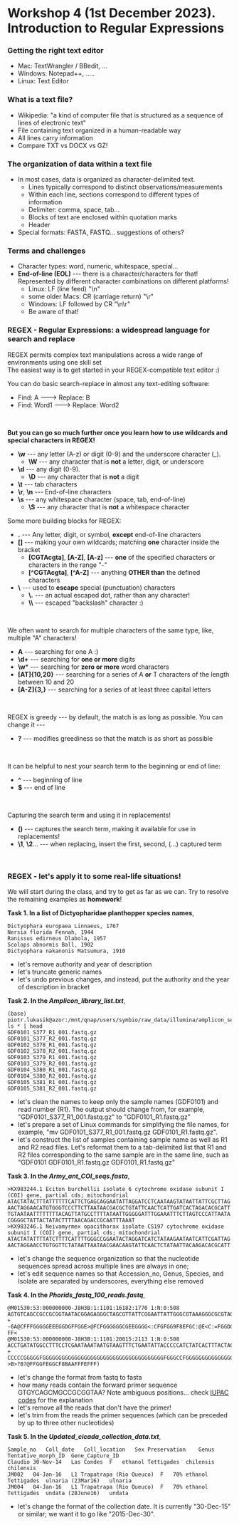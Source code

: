 # Workshop 4 (1st December 2023). Introduction to Regular Expressions

### Getting the right text editor
* Mac: TextWrangler / BBedit, ...
* Windows: Notepad++, .....
* Linux: Text Editor

### What is a text file?
* Wikipedia: "a kind of computer file that is structured as a sequence of lines of electronic text"
* File containing text organized in a human-readable way
* All lines carry information
* Compare TXT vs DOCX vs GZ!


### The organization of data within a text file
* In most cases, data is organized as character-delimited text.
    - Lines typically correspond to distinct observations/measurements
    - Within each line, sections correspond to different types of information
    - Delimiter: comma, space, tab...
    - Blocks of text are enclosed within quotation marks
    - Header
* Special formats: FASTA, FASTQ... suggestions of others?

### Terms and challenges
* Character types: word, numeric, whitespace, special...
* **End-of-line (EOL)** --- there is a character/characters for that! Represented by different character combinations on different platforms!
    - Linux: LF (line feed) "\n"  
    - some older Macs: CR (carriage return) "\r"  
    - Windows: LF followed by CR "\n\r"  
    - Be aware of that!  
  
### REGEX - Regular Expressions: a widespread language for search and replace
REGEX permits complex text manipulations across a wide range of environments using one skill set  
The easiest way is to get started in your REGEX-compatible text editor :)  

You can do basic search-replace in almost any text-editing software:
  * Find: A     ---> Replace: B  
  * Find: Word1 ---> Replace: Word2  
    
&nbsp;  
  
**But you can go so much further once you learn how to use wildcards and special characters in REGEX!**  
  * **\w** --- any letter (A-z) or digit (0-9) and the underscore character (_).
      * **\W** --- any character that is **not** a letter, digit, or underscore
  * **\d** --- any digit (0-9).
      * **\D** --- any character that is **not** a digit
  * **\t** --- tab characters
  * **\r**, **\n** --- End-of-line characters
  * **\s** --- any whitespace character (space, tab, end-of-line)   
      * **\S** --- any character that is **not** a whitespace character
&nbsp;  

Some more building blocks for REGEX: 
  * **.** --- Any letter, digit, or symbol, **except** end-of-line characters
  * **[]** --- making your own wildcards; matching **one** character inside the bracket
      * **[CGTAcgta]**, **[A-Z]**, **[A-z]**  --- **one** of the specified characters or characters in the range "-"  
      * **[^CGTAcgta]**, **[^A-Z]** --- anything **OTHER than** the defined characters 
  * **\\** ---  used to **escape** special (punctuation) characters
      * **\\.** --- an actual escaped dot, rather than any character!   
      * **\\\\** --- escaped "backslash" character :)  
  
&nbsp;  

We often want to search for multiple characters of the same type, like, multiple "A" characters!  
  * **A** --- searching for one A :)
  * **\d+** --- searching for **one or more** digits  
  * **\w*** --- searching for **zero or more** word characters  
  * **[AT]{10,20}** --- searching for a series of A **or** T characters of the length between 10 and 20  
  * **[A-Z]{3,}** --- searching for a series of at least three capital letters  

&nbsp;  

REGEX is greedy --- by default, the match is as long as possible. You can change it ---
  * **?** --- modifies greediness so that the match is as short as possible  

&nbsp;  

It can be helpful to nest your search term to the beginning or end of line:  
  * **^** --- beginning of line
  * **$** --- end of line

&nbsp;  

Capturing the search term and using it in replacements!
  * **()** --- captures the search term, making it available for use in replacements!
  * **\1**, **\2**...  --- when replacing, insert the first, second, (...) captured term
  
&nbsp;  

### REGEX - let's apply it to some real-life situations!
We will start during the class, and try to get as far as we can. Try to resolve the remaining examples as **homework**!

**Task 1. In a list of Dictyopharidae planthopper species names**,
```
Dictyophara europaea Linnaeus, 1767
Nersia florida Fennah, 1944
Ranissus edirneus Dlabola, 1957
Scolops abnormis Ball, 1902
Dictyophara nakanonis Matsumura, 1910
```
   - let's remove authority and year of description  
   - let's truncate generic names  
   - let's undo previous changes, and instead, put the authority and the year of description in bracket  
  
**Task 2. In the *Amplicon_library_list.txt***, 
```
(base) piotr.lukasik@azor:/mnt/qnap/users/symbio/raw_data/illumina/amplicon_sequencing/20231016_NextSeq_amplicon_workshop/GDF$ ls * | head
GDF0101_S377_R1_001.fastq.gz
GDF0101_S377_R2_001.fastq.gz
GDF0102_S378_R1_001.fastq.gz
GDF0102_S378_R2_001.fastq.gz
GDF0103_S379_R1_001.fastq.gz
GDF0103_S379_R2_001.fastq.gz
GDF0104_S380_R1_001.fastq.gz
GDF0104_S380_R2_001.fastq.gz
GDF0105_S381_R1_001.fastq.gz
GDF0105_S381_R2_001.fastq.gz
```
   - let's clean the names to keep only the sample names (GDF0101) and read number (R1). The output should change from, for example, "GDF0101_S377_R1_001.fastq.gz" to "GDF0101_R1.fastq.gz"
   - let's prepare a set of Linux commands for simplifying the file names, for example, "mv GDF0101_S377_R1_001.fastq.gz GDF0101_R1.fastq.gz".
   - let's construct the list of samples containing sample name as well as R1 and R2 read files. Let's reformat them to a tab-delimited list that R1 and R2 files corresponding to the same sample are in the same line, such as "GDF0101   GDF0101_R1.fastq.gz    GDF0101_R1.fastq.gz"

**Task 3. In the *Army_ant_COI_seqs.fasta***,
```
>KX983244.1 Eciton burchellii isolate 6 cytochrome oxidase subunit I (COI) gene, partial cds; mitochondrial
ATACTATACTTTATTTTTTCATTCTGAGCAGGAATATTAGGATCCTCAATAAGTATAATTATTCGCTTAG
AACTAGGAACATGTGGGTCCCTTCTTAATAACGACGCTGTATTCAACTCATTGATCACTAGACACGCATT
TGTAATAATTTTTTTTACAGTTATGCCTTTTATAATTGGGGGATTTGGAAATTTCTTAGTCCCATTAATA
CGGGGCTATTACTATACTTTTAACAGACCGCAATTTAAAT
>KX983246.1 Neivamyrmex opacithorax isolate CS197 cytochrome oxidase subunit I (COI) gene, partial cds; mitochondrial
ATACTATATTTTATCTTTTCATTTTGGGCCGGAATACTAGGATCATCTATAAGAATAATCATTCGATTAG
AACTAGGAACCTGTGGTTCTATAATTAATAACGAACAAGTATTCAACTCTATAATTACAAGACACGCATT
```
   - let's change the sequence organization so that the nucleotide sequences spread across multiple lines are always in one;
   - let's edit sequence names so that Accession_no, Genus, Species, and Isolate are separated by underscores, everything else removed

**Task 4. In the *Phorids_fastq_100_reads.fastq***,
```
@M01530:53:000000000-J8H3B:1:1101:16182:1770 1:N:0:508
AGTGTCAGCCGCCGCGGTAATACGGAGAGGGCTAGCGTTATTCGGAATTATTGGGCGTAAAGGGCGCGTAGGCTGGTTAATAAGTTAAAAGTGAAATCCCGAGGCTTAACCTTGGAATTGCTTTTAAGACTATTAATCTAGAGATTGAAAGAGGATAGAGGAATTCCTGATGTAGAGGTAAAATTCGTAAATATTAGGAGGAACACCAGTGGCGAAGGCGTCTATCTGGTTCAAATCTGACGCTGAAGCGCGAAGGCGTGGGGAGCAAACAGGATTAGAAACCCGCGTAGTCCAAGATCG
+
-6A@CFFFGGGGGEEEGGDGFFGGE>@FCFGGGGGGCGEEGGGG<:CFGFGG9F8EFGC:@E<C:=FGGDGGFGGCFGGGGGFFGGFGFGGGFGGGGGGGGGEGGGGGGGGGGFGDGGGFGGGGGGGDGGGGGGGGGGGGFGGFGGGFCCE,DCFFF7DC,F@FGGGGGFGGG;FAF@FGFFAFGGGGFGGGBFGGGFGFGCGGGGGGGGFGGEDGGGC8EGGGDGGCCCFGGCCEGGGFGDGGGGGGGGGCGGDGGGGDGGEG5BGGGGGG@@FFFFF6:FGGGGDFFFFFFFFF?FF<
@M01530:53:000000000-J8H3B:1:1101:20015:2113 1:N:0:508
ACCTGATATGGCCTTTCCTCGAATAAATAATGTAAGTTTCTGAATATTACCCCCATCTATCACTTTACTACTTTTAAGAAGAATAATAGAAAATGGAGCTGGAACAGGATGAACTGTTTACCCTCCTTTATCCGCCAATATTGCCCATAGAGGAACTTCTATTGATTCAGCTATTTTTTCTTTACATTTAGCTGGAATTTCCTCAATTCTAGGAGCTATCAATTTTATTTCAACAATTATTAATATACGCTCTTTAAAAATAACACTTGACCGAATACCTTTACTTGTATGATCAATTAG
+
CCCCCGGGGGFGGGGGGGGGGGGGGGGGGGGGGGGGGGGGGGGGGGGGGFGGGCCFGGGGGGGGGGGGGGGGGGGGGGGGGGGGGGGGGGGGGGGGGGGGGGGGGGGGFFGGGGGGGGGGGGGGGGGGGGGGGGGGGGGGGGGGGGGGGGDFGGCGGGGGFGGGGGGGGGGGGDGGGGGGGGGCFGGGGGGGGGGGGGGGGGGGGFGGGGGGGGGGGGGGGFGGGGGGFGFFGDGGGGGGGGGGDGGGGGE5DFGGGFGGGGGFFFGGF??>B>?B?@FFGGFEGGCF8BAAFFFEFFF)
```
   - let's change the format from fastq to fasta
   - how many reads contain the forward primer sequence GTGYCAGCMGCCGCGGTAA? Note ambiguous positions... check [IUPAC codes](https://www.bioinformatics.org/sms/iupac.html) for the explanation
   - let's remove all the reads that don't have the primer!
   - let's trim from the reads the primer sequences (which can be preceded by up to three other nucleotides)

**Task 5. In the *Updated_cicada_collection_data.txt***,
```
Sample_no	Coll_date	Coll_location	Sex	Preservation	Genus	Tentative_morph_ID	Gene_Capture_ID																	
Claudio	30-Nov-14	Las Condes	F	ethanol	Tettigades	chilensis	chilensis																	
JM002	04-Jan-16	L1 Trapatrapa (Rio Queuco)	F	70% ethanol	Tettigades	ulnaria (23Mar16)	ulnaria																	
JM004	04-Jan-16	L1 Trapatrapa (Rio Queuco)	F	70% ethanol	Tettigades	undata (28June16)	undata
```
   - let's change the format of the collection date. It is currently "30-Dec-15" or similar; we want it to go like "2015-Dec-30".




